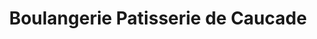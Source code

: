 ---
title: "Boulangerie Patisserie de Caucade"
url: /nice/boulangerie-patisserie-de-caucade/
shop: boulangerie
---